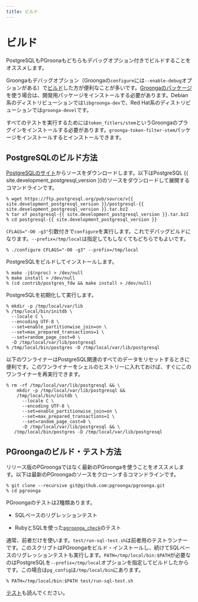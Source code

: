 ```yaml
---
title: ビルド
---
```


# ビルド

PostgreSQLもPGroonaもどちらもデバッグオプション付きでビルドすることをオススメします。

Groongaもデバッグオプション（Groongaの`configure`には`--enable-debug`オプションがある）で[ビルド][groonga-build]した方が便利なことが多いです。[Groongaのパッケージ][groonga-install]を使う場合は、開発用パッケージをインストールする必要があります。Debian系のディストリビューションでは`libgroonga-dev`で、Red Hat系のディストリビューションでは`groonga-devel`です。

すべてのテストを実行するためには`token_fitlers/stem`というGroongaのプラグインをインストールする必要があります。`groonga-token-filter-stem`パッケージをインストールするとインストールできます。

## PostgreSQLのビルド方法

[PostgreSQLのサイト][postgresql-source-download]からソースをダウンロードします。以下はPostgreSQL {{ site.development_postgresql_version }}のソースをダウンロードして展開するコマンドラインです。

```console
% wget https://ftp.postgresql.org/pub/source/v{{ site.development_postgresql_version }}/postgresql-{{ site.development_postgresql_version }}.tar.bz2
% tar xf postgresql-{{ site.development_postgresql_version }}.tar.bz2
% cd postgresql-{{ site.development_postgresql_version }}
```

`CFLAGS="-O0 -g3"`引数付きで`configure`を実行します。これでデバッグビルドになります。`--prefix=/tmp/local`は指定してもしなくてもどちらでもよいです。

```console
% ./configure CFLAGS="-O0 -g3" --prefix=/tmp/local
```

PostgreSQLをビルドしてインストールします。

```console
% make -j$(nproc) > /dev/null
% make install > /dev/null
% (cd contrib/postgres_fdw && make install > /dev/null)
```

PostgreSQLを初期化して実行します。

```console
% mkdir -p /tmp/local/var/lib
% /tmp/local/bin/initdb \
  --locale C \
  --encoding UTF-8 \
  --set=enable_partitionwise_join=on \
  --set=max_prepared_transactions=1 \
  --set=random_page_cost=0 \
  -D /tmp/local/var/lib/postgresql
% /tmp/local/bin/postgres -D /tmp/local/var/lib/postgresql
```

以下のワンライナーはPostgreSQL関連のすべてのデータをリセットするときに便利です。このワンライナーをシェルのヒストリーに入れておけば、すぐにこのワンライナーを再実行できます。

```console
% rm -rf /tmp/local/var/lib/postgresql && \
    mkdir -p /tmp/local/var/lib/postgresql &&
    /tmp/local/bin/initdb \
      --locale C \
      --encoding UTF-8 \
      --set=enable_partitionwise_join=on \
      --set=max_prepared_transactions=1 \
      --set=random_page_cost=0 \
      -D /tmp/local/var/lib/postgresql && \
   /tmp/local/bin/postgres -D /tmp/local/var/lib/postgresql
```

## PGroongaのビルド・テスト方法

リリース版のPGroongaではなく最新のPGroongaを使うことをオススメします。以下は最新のPGroongaのソースをクローンするコマンドラインです。

```console
% git clone --recursive git@github.com:pgroonga/pgroonga.git
% cd pgroonga
```

PGroongaのテストは2種類あります。

  * SQLベースのリグレッションテスト

  * RubyとSQLを使った[`pgroonga_check`][pgroonga-check]のテスト

通常、前者だけを使います。`test/run-sql-test.sh`は前者用のテストランナーです。このスクリプトはPGroongaをビルド・インストールし、続けてSQLベースのリグレッションテストも実行します。`PATH=/tmp/local/bin:$PATH`が必要なのはPostgreSQLを`--prefix=/tmp/local`オプションを指定してビルドしたからです。この場合は`pg_config`は`/tmp/local/bin`にあります。

```console
% PATH=/tmp/local/bin:$PATH test/run-sql-test.sh
```

[テスト](test.html)も読んでください。

[postgresql-source-download]:https://www.postgresql.org/ftp/source/

[groonga-build]:https://groonga.org/docs/install/others.html

[groonga-install]:https://groonga.org/docs/install.html

[pgroonga-check]:../reference/modules/pgroonga-check.html
